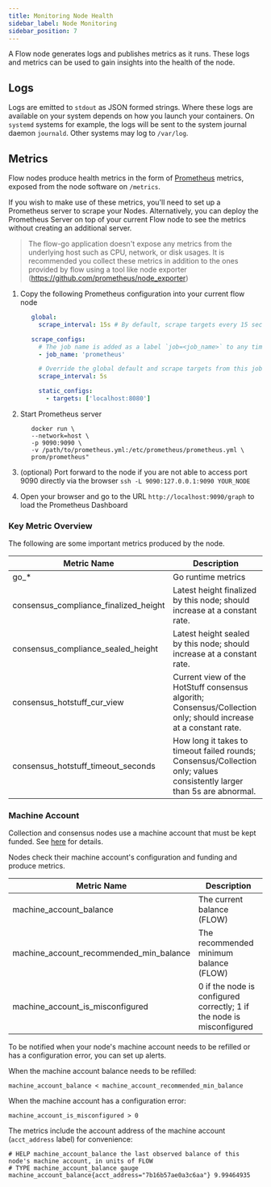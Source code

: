 ```yaml
---
title: Monitoring Node Health
sidebar_label: Node Monitoring
sidebar_position: 7
---
```


A Flow node generates logs and publishes metrics as it runs. These logs and metrics can be used to gain insights into the health of the node.

## Logs

Logs are emitted to `stdout` as JSON formed strings. Where these logs are available on your system depends on how you launch your containers. On `systemd` systems for example, the logs will be sent to the system journal daemon `journald`. Other systems may log to `/var/log`.

## Metrics

Flow nodes produce health metrics in the form of [Prometheus](https://prometheus.io) metrics, exposed from the node software on `/metrics`.

If you wish to make use of these metrics, you'll need to set up a Prometheus server to scrape your Nodes. Alternatively, you can deploy the Prometheus Server on top of your current Flow node to see the metrics without creating an additional server.

> The flow-go application doesn't expose any metrics from the underlying host such as CPU, network, or disk usages. It is recommended you collect these metrics in addition to the ones provided by flow using a tool like node exporter (https://github.com/prometheus/node_exporter)

1. Copy the following Prometheus configuration into your current flow node

   ```yaml
      global:
        scrape_interval: 15s # By default, scrape targets every 15 seconds.

      scrape_configs:
        # The job name is added as a label `job=<job_name>` to any timeseries scraped from this config.
        - job_name: 'prometheus'

        # Override the global default and scrape targets from this job every 5 seconds.
        scrape_interval: 5s

        static_configs:
          - targets: ['localhost:8080']
   ```

2. Start Prometheus server
   ```shell
      docker run \
      --network=host \
      -p 9090:9090 \
      -v /path/to/prometheus.yml:/etc/prometheus/prometheus.yml \
      prom/prometheus"
   ```
3. (optional) Port forward to the node if you are not able to access port 9090 directly via the browser
   `ssh -L 9090:127.0.0.1:9090 YOUR_NODE`

4. Open your browser and go to the URL `http://localhost:9090/graph` to load the Prometheus Dashboard

### Key Metric Overview

The following are some important metrics produced by the node.

| Metric Name                           | Description                                                                                                             |
| ------------------------------------- | ----------------------------------------------------------------------------------------------------------------------- |
| go\_\*                                | Go runtime metrics                                                                                                      |
| consensus_compliance_finalized_height | Latest height finalized by this node; should increase at a constant rate.                                               |
| consensus_compliance_sealed_height    | Latest height sealed by this node; should increase at a constant rate.                                                  |
| consensus_hotstuff_cur_view           | Current view of the HotStuff consensus algorith; Consensus/Collection only; should increase at a constant rate.         |
| consensus_hotstuff_timeout_seconds    | How long it takes to timeout failed rounds; Consensus/Collection only; values consistently larger than 5s are abnormal. |

### Machine Account

Collection and consensus nodes use a machine account that must be kept funded. See [here](../../staking/11-machine-account.md) for details.

Nodes check their machine account's configuration and funding and produce metrics.

| Metric Name                           | Description                                                                                                             |
| ------------------------------------- | ----------------------------------------------------------------------------------------------------------------------- |
| machine_account_balance                                | The current balance (FLOW) |
| machine_account_recommended_min_balance                | The recommended minimum balance (FLOW) |
| machine_account_is_misconfigured                       | 0 if the node is configured correctly; 1 if the node is misconfigured |

To be notified when your node's machine account needs to be refilled or has a configuration error, you can set up alerts.

When the machine account balance needs to be refilled:
```
machine_account_balance < machine_account_recommended_min_balance
```

When the machine account has a configuration error:
```
machine_account_is_misconfigured > 0
```

The metrics include the account address of the machine account (`acct_address` label) for convenience:
```
# HELP machine_account_balance the last observed balance of this node's machine account, in units of FLOW
# TYPE machine_account_balance gauge
machine_account_balance{acct_address="7b16b57ae0a3c6aa"} 9.99464935
```